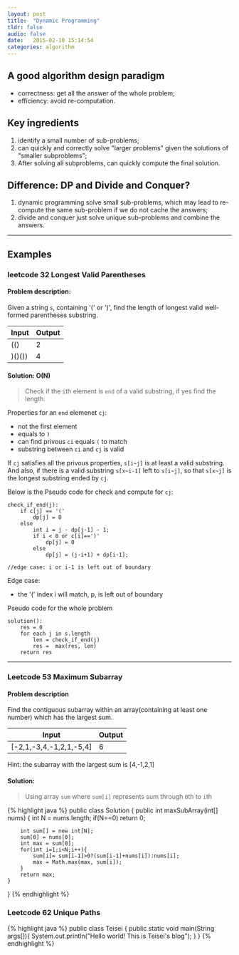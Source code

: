 ```yaml
---
layout: post
title:  "Dynamic Programming"
tldr: false
audio: false
date:   2015-02-10 15:14:54
categories: algorithm
---
```

    
## A good algorithm design paradigm 
 
+ correctness: get all the answer of the whole problem;  
+ efficiency: avoid re-computation.  


## Key ingredients   

1. identify a small number of sub-problems;   
2. can quickly and correctly solve "larger problems" given the solutions of "smaller subproblems";   
3. After solving all subproblems, can quickly compute the final solution.   

## Difference: DP and Divide and Conquer?   

1. dynamic programming solve small sub-problems, which may lead to re-compute the same sub-problem if we do not cache the answers;   
2. divide and conquer just solve unique sub-problems and combine the answers.   






---

## Examples



### leetcode 32 Longest Valid Parentheses

#### Problem description: 

Given a string `s`, containing '(' or ')', find the length of longest valid well-formed parentheses substring.

Input	|Output
------- |  ---------
(()	| 2
)()())	| 4

#### Solution: O(N)

> Check if the `i`th element is `end` of a valid substring, if yes find the length. 

Properties for an `end` elemenet `cj`:

* not the first element
* equals to `)`
* can find privous `ci` equals `(` to match
* substring between `ci` and `cj` is valid
	
If `cj` satisfies all the privous properties, `s[i~j]` is at least a valid substring. And also, if there is a valid substring `s[x~i-1]` left to `s[i~j]`, so that `s[x~j]` is the longest substring ended by `cj`.

Below is the Pseudo code for check and compute for `cj`: 
	
	check_if_end(j):
		if c[j] == '('
			dp[j] = 0
		else
			int i = j - dp[j-1] - 1;
			if i < 0 or c[i]==')'
				dp[j] = 0
			else
				dp[j] = (j-i+1) + dp[i-1];
				
	//edge case: i or i-1 is left out of boundary


Edge case:

* the '(' index i will match, p, is left out of boundary

Pseudo code for the whole problem

	solution():
		res = 0
		for each j in s.length
			len = check_if_end(j)
			res =  max(res, len)
		return res





---

### Leetcode 53 Maximum Subarray

#### Problem description
Find the contiguous subarray within an array(containing at least one number) which has the largest sum.

Input	|Output
------ |  -------
[-2,1,-3,4,-1,2,1,-5,4]|6

Hint: the subarray with the largest sum is [4,-1,2,1]

#### Solution: 

> Using array `sum` where `sum[i]` represents sum through `0`th to `i`th

{% highlight java %}
public class Solution {
    public int maxSubArray(int[] nums) {
        int N = nums.length;
        if(N==0) return 0;
        
        int sum[] = new int[N];
        sum[0] = nums[0];
        int max = sum[0];
        for(int i=1;i<N;i++){
            sum[i]= sum[i-1]>0?(sum[i-1]+nums[i]):nums[i];
            max = Math.max(max, sum[i]);
        }
        return max;
    }
}
{% endhighlight %}



### Leetcode 62 Unique Paths




{% highlight java %}
public class Teisei {
    public static void main(String args[]){
        System.out.println("Hello world! This is Teisei's blog");
    }
}
{% endhighlight %}